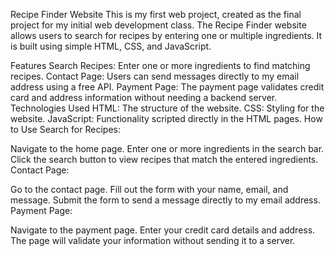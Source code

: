 Recipe Finder Website
This is my first web project, created as the final project for my initial web development class. The Recipe Finder website allows users to search for recipes by entering one or multiple ingredients. It is built using simple HTML, CSS, and JavaScript.

Features
Search Recipes: Enter one or more ingredients to find matching recipes.
Contact Page: Users can send messages directly to my email address using a free API.
Payment Page: The payment page validates credit card and address information without needing a backend server.
Technologies Used
HTML: The structure of the website.
CSS: Styling for the website.
JavaScript: Functionality scripted directly in the HTML pages.
How to Use
Search for Recipes:

Navigate to the home page.
Enter one or more ingredients in the search bar.
Click the search button to view recipes that match the entered ingredients.
Contact Page:

Go to the contact page.
Fill out the form with your name, email, and message.
Submit the form to send a message directly to my email address.
Payment Page:

Navigate to the payment page.
Enter your credit card details and address.
The page will validate your information without sending it to a server.

